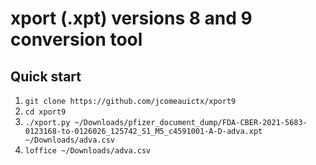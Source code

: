 # xport (.xpt) versions 8 and 9 conversion tool

## Quick start
1. `git clone https://github.com/jcomeauictx/xport9`
2. `cd xport9`
3. `./xport.py ~/Downloads/pfizer_document_dump/FDA-CBER-2021-5683-0123168-to-0126026_125742_S1_M5_c4591001-A-D-adva.xpt ~/Downloads/adva.csv`
4. `loffice ~/Downloads/adva.csv`

